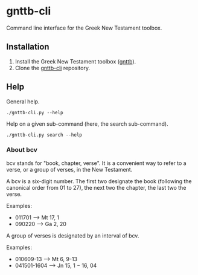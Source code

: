 # gnttb-cli
Command line interface for the Greek New Testament toolbox.

## Installation

1. Install the Greek New Testament toolbox ([gnttb](https://github.com/a2ohm/gnttb)).
2. Clone the [gnttb-cli](https://github.com/a2ohm/gnttb-cli) repository.

## Help

General help.

    ./gnttb-cli.py --help

Help on a given sub-command (here, the search sub-command).

    ./gnttb-cli.py search --help

### About bcv

bcv stands for "book, chapter, verse". It is a convenient way to refer
to a verse, or a group of verses, in the New Testament.

A bcv is a six-digit number. The first two designate the book (following
the canonical order from 01 to 27), the next two the chapter, the last
two the verse.

Examples:

* 011701 --> Mt 17, 1
* 090220 --> Ga 2, 20

A group of verses is designated by an interval of bcv.

Examples:

* 010609-13 --> Mt 6, 9-13
* 041501-1604 --> Jn 15, 1 − 16, 04
